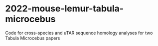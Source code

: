 # 2022-mouse-lemur-tabula-microcebus
Code for cross-species and uTAR sequence homology analyses for two Tabula Microcebus papers
